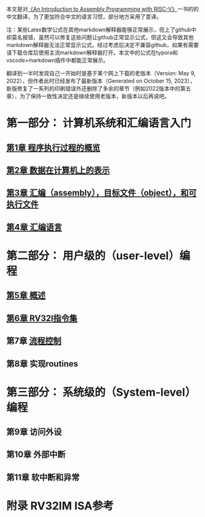 本文是对[《An Introduction to Assembly Programming with RISC-V》](https://riscv-programming.org/book/riscv-book.html)一书的的中文翻译，为了更加符合中文的语言习惯，部分地方采用了意译。  

 注：某些Latex数学公式在其他markdown解释器能够正常展示，但上了github中却莫名报错，虽然可以修复这些问题让github正常显示公式，但这又会导致其他markdown解释器无法正常显示公式。经过考虑后决定不兼容github，如果有需要请下载仓库后使用主流markdown解释器打开。本文中的公式在typora和vscode+markdown插件中都能正常展示。

翻译到一半时发现自己一开始时是基于某个网上下载的老版本（Version: May 9, 2022），但作者此时已经发布了最新版本（Generated on October 15, 2023），新版修复了一系列的印刷错误外还删除了多余的章节（例如2022版本中的第五章），为了保持一致性决定还是继续使用老版本，新版本以后再说吧。




# 第一部分： 计算机系统和汇编语言入门
## [第1章 程序执行过程的概览](./ch1.md)
## [第2章 数据在计算机上的表示](./ch2.md)
## [第3章 汇编（assembly），目标文件（object），和可执行文件](./ch3.md)
## [第4章 汇编语言](./ch4.md)



# 第二部分： 用户级的（user-level）编程
## [第5章 概述](./ch5.md)
## [第6章 RV32I指令集](./ch6.md)
## 第7章 [流程控制](./ch7.md)
## 第8章 实现routines



# 第三部分： 系统级的（System-level）编程 

## 第9章 访问外设

## 第10章 外部中断

## 第11章 软中断和异常



# 附录 RV32IM ISA参考

